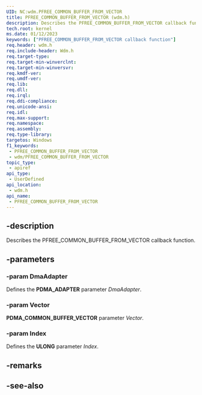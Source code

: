 ```yaml
---
UID: NC:wdm.PFREE_COMMON_BUFFER_FROM_VECTOR
title: PFREE_COMMON_BUFFER_FROM_VECTOR (wdm.h)
description: Describes the PFREE_COMMON_BUFFER_FROM_VECTOR callback function.
tech.root: kernel
ms.date: 01/12/2023
keywords: ["PFREE_COMMON_BUFFER_FROM_VECTOR callback function"]
req.header: wdm.h
req.include-header: Wdm.h
req.target-type: 
req.target-min-winverclnt: 
req.target-min-winversvr: 
req.kmdf-ver: 
req.umdf-ver: 
req.lib: 
req.dll: 
req.irql: 
req.ddi-compliance: 
req.unicode-ansi: 
req.idl: 
req.max-support: 
req.namespace: 
req.assembly: 
req.type-library: 
targetos: Windows
f1_keywords:
 - PFREE_COMMON_BUFFER_FROM_VECTOR
 - wdm/PFREE_COMMON_BUFFER_FROM_VECTOR
topic_type:
 - apiref
api_type:
 - UserDefined
api_location:
 - wdm.h
api_name:
 - PFREE_COMMON_BUFFER_FROM_VECTOR
---
```


## -description

Describes the PFREE_COMMON_BUFFER_FROM_VECTOR callback function.

## -parameters

### -param DmaAdapter

Defines the **PDMA_ADAPTER** parameter *DmaAdapter*.

### -param Vector

**PDMA_COMMON_BUFFER_VECTOR** parameter *Vector*.

### -param Index

Defines the **ULONG** parameter *Index*.

## -remarks

## -see-also

